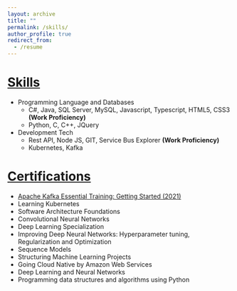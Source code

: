 ```yaml
---
layout: archive
title: ""
permalink: /skills/
author_profile: true
redirect_from:
  - /resume
---
```


  
<u>Skills</u>
======

* Programming Language and Databases
  * C#, Java, SQL Server, MySQL, Javascript, Typescript, HTML5, CSS3 <b>(Work Proficiency)</b>
  * Python, C, C++, JQuery
* Development Tech
  * Rest API, Node JS, GIT, Service Bus Explorer <b>(Work Proficiency)</b>
  * Kubernetes, Kafka

<u>Certifications</u>
======
<ul>
  <li><a href="https://www.linkedin.com/learning/certificates/e552dfdbaa1e0766ee524a1d6ec16db21945c62d927f4acbebfbeffb9ac1eaac">Apache Kafka Essential Training: Getting Started (2021)</a></li>
  <li>Learning Kubernetes</li>
  <li>Software Architecture Foundations</li>
  <li>Convolutional Neural Networks</li>
  <li>Deep Learning Specialization</li>
  <li>Improving Deep Neural Networks: Hyperparameter tuning, Regularization and Optimization</li>
  <li>Sequence Models</li>
  <li>Structuring Machine Learning Projects</li>
  <li>Going Cloud Native by Amazon Web Services</li>
  <li>Deep Learning and Neural Networks</li>
  <li>Programming data structures and algorithms using Python</li>
</ul>
  

